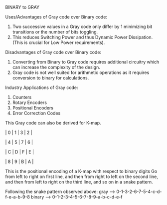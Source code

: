BINARY to GRAY

Uses/Advantages of Gray code over Binary code: 
1. Two successive values in a Gray code only differ by 1 minimizing bit transitions or the number of bits toggling. 
2. This reduces Switching Power and thus Dynamic Power Dissipation. (This is crucial for Low Power requirements).


Disadvantages of Gray code over Binary code: 
1. Converting from Binary to Gray code requires additional circuitry which can increase the complexity of the design.
2. Gray code is not well suited for arithmetic operations as it requires conversion to binary for calculations.


Industry Applications of Gray code: 
1. Counters
2. Rotary Encoders
3. Positional Encoders
4. Error Correction Codes


This Gray code can also be derived for K-map.

|  0  |  1  |  3  |  2  |

|  4  |  5  |  7  |  6  |

|  C  |  D  |  F  |  E  | 

|  8  |  9  |  B  |  A  | 

This is the positional encoding of a K-map with respect to binary digits 
Go from left to right on first line,
and then from right to left on the second line, 
and then from left to right on the third line, 
and so on in a snake pattern.

Following the snake pattern observed above: 
gray   --> 0-1-3-2-6-7-5-4-c-d-f-e-a-b-9-8
binary --> 0-1-2-3-4-5-6-7-8-9-a-b-c-d-e-f
